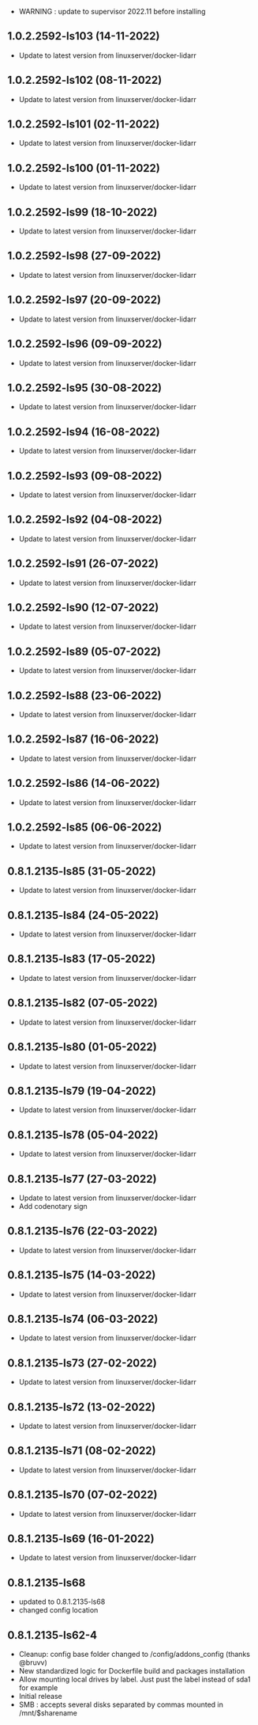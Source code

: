 - WARNING : update to supervisor 2022.11 before installing

## 1.0.2.2592-ls103 (14-11-2022)
- Update to latest version from linuxserver/docker-lidarr

## 1.0.2.2592-ls102 (08-11-2022)
- Update to latest version from linuxserver/docker-lidarr

## 1.0.2.2592-ls101 (02-11-2022)
- Update to latest version from linuxserver/docker-lidarr

## 1.0.2.2592-ls100 (01-11-2022)
- Update to latest version from linuxserver/docker-lidarr

## 1.0.2.2592-ls99 (18-10-2022)
- Update to latest version from linuxserver/docker-lidarr

## 1.0.2.2592-ls98 (27-09-2022)
- Update to latest version from linuxserver/docker-lidarr

## 1.0.2.2592-ls97 (20-09-2022)
- Update to latest version from linuxserver/docker-lidarr

## 1.0.2.2592-ls96 (09-09-2022)
- Update to latest version from linuxserver/docker-lidarr

## 1.0.2.2592-ls95 (30-08-2022)
- Update to latest version from linuxserver/docker-lidarr

## 1.0.2.2592-ls94 (16-08-2022)
- Update to latest version from linuxserver/docker-lidarr

## 1.0.2.2592-ls93 (09-08-2022)
- Update to latest version from linuxserver/docker-lidarr

## 1.0.2.2592-ls92 (04-08-2022)
- Update to latest version from linuxserver/docker-lidarr

## 1.0.2.2592-ls91 (26-07-2022)
- Update to latest version from linuxserver/docker-lidarr

## 1.0.2.2592-ls90 (12-07-2022)
- Update to latest version from linuxserver/docker-lidarr

## 1.0.2.2592-ls89 (05-07-2022)
- Update to latest version from linuxserver/docker-lidarr

## 1.0.2.2592-ls88 (23-06-2022)
- Update to latest version from linuxserver/docker-lidarr

## 1.0.2.2592-ls87 (16-06-2022)
- Update to latest version from linuxserver/docker-lidarr

## 1.0.2.2592-ls86 (14-06-2022)
- Update to latest version from linuxserver/docker-lidarr

## 1.0.2.2592-ls85 (06-06-2022)
- Update to latest version from linuxserver/docker-lidarr

## 0.8.1.2135-ls85 (31-05-2022)
- Update to latest version from linuxserver/docker-lidarr

## 0.8.1.2135-ls84 (24-05-2022)
- Update to latest version from linuxserver/docker-lidarr

## 0.8.1.2135-ls83 (17-05-2022)
- Update to latest version from linuxserver/docker-lidarr

## 0.8.1.2135-ls82 (07-05-2022)
- Update to latest version from linuxserver/docker-lidarr

## 0.8.1.2135-ls80 (01-05-2022)
- Update to latest version from linuxserver/docker-lidarr

## 0.8.1.2135-ls79 (19-04-2022)
- Update to latest version from linuxserver/docker-lidarr

## 0.8.1.2135-ls78 (05-04-2022)
- Update to latest version from linuxserver/docker-lidarr

## 0.8.1.2135-ls77 (27-03-2022)
- Update to latest version from linuxserver/docker-lidarr
- Add codenotary sign

## 0.8.1.2135-ls76 (22-03-2022)
- Update to latest version from linuxserver/docker-lidarr

## 0.8.1.2135-ls75 (14-03-2022)
- Update to latest version from linuxserver/docker-lidarr

## 0.8.1.2135-ls74 (06-03-2022)
- Update to latest version from linuxserver/docker-lidarr

## 0.8.1.2135-ls73 (27-02-2022)
- Update to latest version from linuxserver/docker-lidarr

## 0.8.1.2135-ls72 (13-02-2022)
- Update to latest version from linuxserver/docker-lidarr

## 0.8.1.2135-ls71 (08-02-2022)
- Update to latest version from linuxserver/docker-lidarr

## 0.8.1.2135-ls70 (07-02-2022)
- Update to latest version from linuxserver/docker-lidarr
## 0.8.1.2135-ls69 (16-01-2022)

- Update to latest version from linuxserver/docker-lidarr

## 0.8.1.2135-ls68

- updated to 0.8.1.2135-ls68
- changed config location

## 0.8.1.2135-ls62-4

- Cleanup: config base folder changed to /config/addons_config (thanks @bruvv)
- New standardized logic for Dockerfile build and packages installation
- Allow mounting local drives by label. Just pust the label instead of sda1 for example
- Initial release
- SMB : accepts several disks separated by commas mounted in /mnt/$sharename
